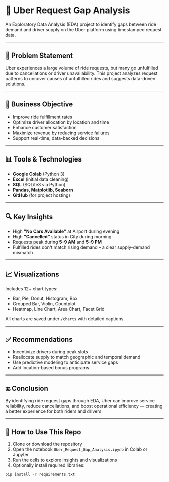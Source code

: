 # 🚕 Uber Request Gap Analysis

An Exploratory Data Analysis (EDA) project to identify gaps between ride demand and driver supply on the Uber platform using timestamped request data.

---

## 🧩 Problem Statement

Uber experiences a large volume of ride requests, but many go unfulfilled due to cancellations or driver unavailability. This project analyzes request patterns to uncover causes of unfulfilled rides and suggests data-driven solutions.

---

## 🎯 Business Objective

- Improve ride fulfillment rates
- Optimize driver allocation by location and time
- Enhance customer satisfaction
- Maximize revenue by reducing service failures
- Support real-time, data-backed decisions

---

## 📊 Tools & Technologies

- **Google Colab** (Python 3)
- **Excel** (initial data cleaning)
- **SQL** (SQLite3 via Python)
- **Pandas, Matplotlib, Seaborn**
- **GitHub** (for project hosting)

---

## 🔍 Key Insights

- High **"No Cars Available"** at Airport during evening
- High **"Cancelled"** status in City during morning
- Requests peak during **5–9 AM** and **5–9 PM**
- Fulfilled rides don't match rising demand – a clear supply-demand mismatch

---

## 📈 Visualizations

Includes 12+ chart types:
- Bar, Pie, Donut, Histogram, Box
- Grouped Bar, Violin, Countplot
- Heatmap, Line Chart, Area Chart, Facet Grid

All charts are saved under `/charts` with detailed captions.

---

## ✅ Recommendations

- Incentivize drivers during peak slots
- Reallocate supply to match geographic and temporal demand
- Use predictive modeling to anticipate service gaps
- Add location-based bonus programs

---

## 🔚 Conclusion

By identifying ride request gaps through EDA, Uber can improve service reliability, reduce cancellations, and boost operational efficiency — creating a better experience for both riders and drivers.

---

## 📁 How to Use This Repo

1. Clone or download the repository
2. Open the notebook `Uber_Request_Gap_Analysis.ipynb` in Colab or Jupyter
3. Run the cells to explore insights and visualizations
4. Optionally install required libraries:
```bash
pip install -r requirements.txt
